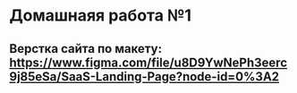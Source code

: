 # Домашнаяя работа №1
## Верстка сайта по макету: https://www.figma.com/file/u8D9YwNePh3eerc9j85eSa/SaaS-Landing-Page?node-id=0%3A2

